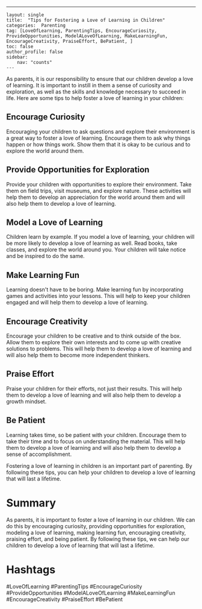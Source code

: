 ---
    layout: single
    title:  "Tips for Fostering a Love of Learning in Children"
    categories:  Parenting
    tag: [LoveOfLearning, ParentingTips, EncourageCuriosity, ProvideOpportunities, ModelALoveOfLearning, MakeLearningFun, EncourageCreativity, PraiseEffort, BePatient, ]
    toc: false
    author_profile: false
    sidebar:
        nav: "counts"
    ---
    
As parents, it is our responsibility to ensure that our children develop a love of learning. It is important to instill in them a sense of curiosity and exploration, as well as the skills and knowledge necessary to succeed in life. Here are some tips to help foster a love of learning in your children:

## Encourage Curiosity

Encouraging your children to ask questions and explore their environment is a great way to foster a love of learning. Encourage them to ask why things happen or how things work. Show them that it is okay to be curious and to explore the world around them.

## Provide Opportunities for Exploration

Provide your children with opportunities to explore their environment. Take them on field trips, visit museums, and explore nature. These activities will help them to develop an appreciation for the world around them and will also help them to develop a love of learning.

## Model a Love of Learning

Children learn by example. If you model a love of learning, your children will be more likely to develop a love of learning as well. Read books, take classes, and explore the world around you. Your children will take notice and be inspired to do the same.

## Make Learning Fun

Learning doesn't have to be boring. Make learning fun by incorporating games and activities into your lessons. This will help to keep your children engaged and will help them to develop a love of learning.

## Encourage Creativity

Encourage your children to be creative and to think outside of the box. Allow them to explore their own interests and to come up with creative solutions to problems. This will help them to develop a love of learning and will also help them to become more independent thinkers.

## Praise Effort

Praise your children for their efforts, not just their results. This will help them to develop a love of learning and will also help them to develop a growth mindset.

## Be Patient

Learning takes time, so be patient with your children. Encourage them to take their time and to focus on understanding the material. This will help them to develop a love of learning and will also help them to develop a sense of accomplishment.

Fostering a love of learning in children is an important part of parenting. By following these tips, you can help your children to develop a love of learning that will last a lifetime.

# Summary

As parents, it is important to foster a love of learning in our children. We can do this by encouraging curiosity, providing opportunities for exploration, modeling a love of learning, making learning fun, encouraging creativity, praising effort, and being patient. By following these tips, we can help our children to develop a love of learning that will last a lifetime. 

# Hashtags

#LoveOfLearning #ParentingTips #EncourageCuriosity #ProvideOpportunities #ModelALoveOfLearning #MakeLearningFun #EncourageCreativity #PraiseEffort #BePatient